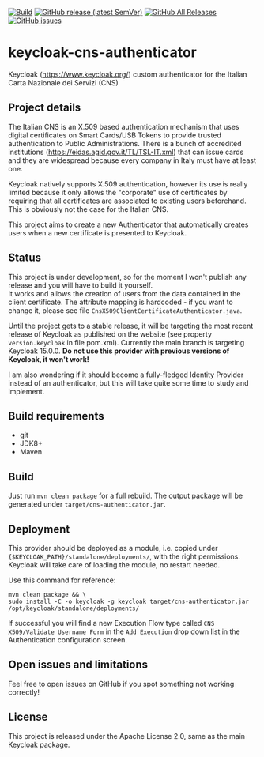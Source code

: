 [![Build](https://github.com/lscorcia/keycloak-cns-authenticator/workflows/Build/badge.svg)](https://github.com/lscorcia/keycloak-cns-authenticator/actions?query=workflow%3ABuild) 
[![GitHub release (latest SemVer)](https://img.shields.io/github/v/release/lscorcia/keycloak-cns-authenticator?sort=semver)](https://img.shields.io/github/v/release/lscorcia/keycloak-cns-authenticator?sort=semver) 
[![GitHub All Releases](https://img.shields.io/github/downloads/lscorcia/keycloak-cns-authenticator/total)](https://img.shields.io/github/downloads/lscorcia/keycloak-cns-authenticator/total)
[![GitHub issues](https://img.shields.io/github/issues/lscorcia/keycloak-cns-authenticator)](https://github.com/lscorcia/keycloak-cns-authenticator/issues)

# keycloak-cns-authenticator
Keycloak (https://www.keycloak.org/) custom authenticator for the Italian Carta Nazionale dei Servizi (CNS)

## Project details
The Italian CNS is an X.509 based authentication mechanism that uses digital certificates on Smart Cards/USB
Tokens to provide trusted authentication to Public Administrations. There is a bunch of accredited institutions
(https://eidas.agid.gov.it/TL/TSL-IT.xml) that can issue cards and they are widespread because every company
in Italy must have at least one.

Keycloak natively supports X.509 authentication, however its use is really limited because it only allows
the "corporate" use of certificates by requiring that all certificates are associated to existing users
beforehand. This is obviously not the case for the Italian CNS.

This project aims to create a new Authenticator that automatically creates users when a new certificate
is presented to Keycloak.

## Status
This project is under development, so for the moment I won't publish any release and you will have to build it yourself.  
It works and allows the creation of users from the data contained in the client certificate. The attribute
mapping is hardcoded - if you want to change it, please see file `CnsX509ClientCertificateAuthenticator.java`.

Until the project gets to a stable release, it will be targeting the most recent release of Keycloak as 
published on the website (see property `version.keycloak` in file pom.xml). Currently the main branch is 
targeting Keycloak 15.0.0. **Do not use this provider with previous versions of Keycloak, it won't work!**

I am also wondering if it should become a fully-fledged Identity Provider instead of an authenticator,
but this will take quite some time to study and implement.

## Build requirements
* git
* JDK8+
* Maven

## Build
Just run `mvn clean package` for a full rebuild. The output package will
be generated under `target/cns-authenticator.jar`.

## Deployment
This provider should be deployed as a module, i.e. copied under
`{$KEYCLOAK_PATH}/standalone/deployments/`, with the right permissions.
Keycloak will take care of loading the module, no restart needed.  

Use this command for reference:  
```
mvn clean package && \
sudo install -C -o keycloak -g keycloak target/cns-authenticator.jar /opt/keycloak/standalone/deployments/
```

If successful you will find a new Execution Flow type called `CNS X509/Validate Username Form` in the
`Add Execution` drop down list in the Authentication configuration screen.

## Open issues and limitations
Feel free to open issues on GitHub if you spot something not working correctly!

## License
This project is released under the Apache License 2.0, same as the main Keycloak
package.
